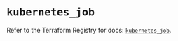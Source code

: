 # `kubernetes_job`

Refer to the Terraform Registry for docs: [`kubernetes_job`](https://registry.terraform.io/providers/hashicorp/kubernetes/2.28.1/docs/resources/job).
